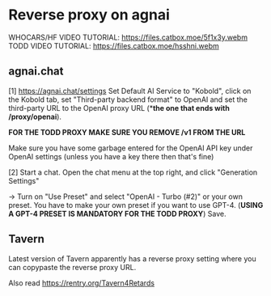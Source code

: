# Reverse proxy on agnai

WHOCARS/HF VIDEO TUTORIAL: https://files.catbox.moe/5f1x3y.webm
TODD VIDEO TUTORIAL: https://files.catbox.moe/hsshni.webm

## agnai.chat

[1] https://agnai.chat/settings Set Default AI Service to "Kobold", click on the Kobold tab, set "Third-party backend format" to OpenAI and set the third-party URL to the OpenAI proxy URL (***the one that ends with /proxy/openai**).

**FOR THE TODD PROXY MAKE SURE YOU REMOVE /v1 FROM THE URL**

Make sure you have some garbage entered for the OpenAI API key under OpenAI settings (unless you have a key there then that's fine)

[2]  Start a chat. Open the chat menu at the top right, and click "Generation Settings"

-> Turn on "Use Preset" and select "OpenAI - Turbo (#2)" or your own preset. You have to make your own preset if you want to use GPT-4. (**USING A GPT-4 PRESET IS MANDATORY FOR THE TODD PROXY**) Save.

## Tavern

Latest version of Tavern apparently has a reverse proxy setting where you can copypaste the reverse proxy URL.

Also read https://rentry.org/Tavern4Retards
